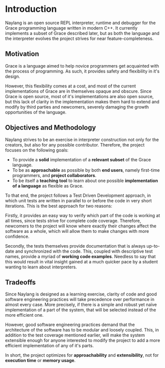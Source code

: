 
Introduction
============

Naylang is an open source REPL interpreter, runtime and debugger for the Grace programming language written in modern C++.
It currently implements a subset of Grace described later, but as both the language and the interpreter evolves the project strives for near feature-completeness.

Motivation
-------
Grace is a language aimed to help novice programmers get acquainted with the process of programming. As such, it provides safety and flexibility in it's design.

However, this flexibility comes at a cost, and most of the current implementations of Grace are in themselves opaque and obscure. Since Grace is open source, most of it's implementations are also open source, but this lack of clarity in the implementation makes them hard to extend and modify by third parties and newcomers, severely damaging the growth opportunities of the language.

Objectives and Methodology
-------
Naylang strives to be an exercise in interpreter construction not only for the creators, but also for any possible contributor. Therefore, the project focuses on the following goals:

- To provide a **solid** implementation of a **relevant subset** of the Grace language.
- To be as **approachable** as possible by both **end users**, namely first-time programmers, and **project collaborators**.
- To be itself a **teaching tool** to learn about one possible **implementation of a language** as flexible as Grace.

To that end, the project follows a Test Driven Development approach, in which unit tests are written in parallel to or before the code in very short iterations. This is the best approach for two reasons:

Firstly, it provides an easy way to verify which part of the code is working at all times, since tests strive for complete code coverage. Therefore, newcomers to the project will know where exactly their changes affect the software as a whole, which will allow them to make changes with more confidence.

Secondly, the tests themselves provide documentation that is always up-to-date and synchronized with the code. This, coupled with descriptive test names, provide a myriad of **working code examples**. Needless to say that this would result in vital insight gained at a much quicker pace by a student wanting to learn about interpreters.

Tradeoffs
-------

Since Naylang is designed as a learning exercise, clarity of code and good software engineering practices will take precedence over performance in almost every case. More precisely, if there is a simple and robust yet naïve implementation of a part of the system, that will be selected instead of the more efficient one.

However, good software engineering practices demand that the architecture of the software has to be modular and loosely coupled. This, in addition to the test coverage mentioned earlier, will make the system extensible enough for anyone interested to modify the project to add a more efficient implementation of any of it's parts.

In short, the project optimizes for **approachability** and **extensibility**, not for **execution time** or **memory usage**.

